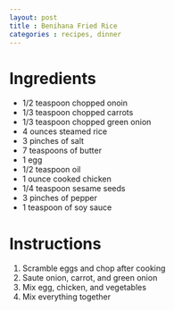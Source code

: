 ```yaml
---
layout: post
title : Benihana Fried Rice
categories : recipes, dinner
---
```


# Ingredients

* 1/2 teaspoon chopped onoin
* 1/3 teaspoon chopped carrots
* 1/3 teaspoon chopped green onion
* 4 ounces steamed rice
* 3 pinches of salt
* 7 teaspoons of butter
* 1 egg
* 1/2 teaspoon oil
* 1 ounce cooked chicken
* 1/4 teaspoon sesame seeds
* 3 pinches of pepper
* 1 teaspoon of soy sauce

# Instructions

1. Scramble eggs and chop after cooking
2. Saute onion, carrot, and green onion
3. Mix egg, chicken, and vegetables
4. Mix everything together